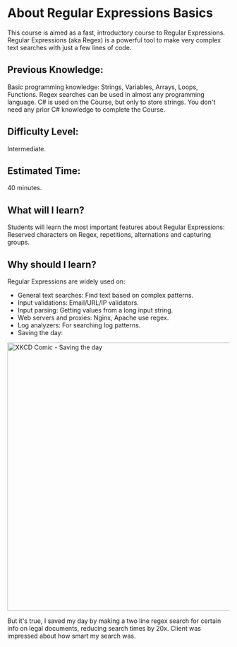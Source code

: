 # About Regular Expressions Basics
This course is aimed as a fast, introductory course to Regular Expressions.
Regular Expressions (aka Regex) is a powerful tool to make very complex text searches with just a few lines of code.
## Previous Knowledge:
Basic programming knowledge: Strings, Variables, Arrays, Loops, Functions.
Regex searches can be used in almost any programming language.
C# is used on the Course, but only to store strings.
You don't need any prior C# knowledge to complete the Course.
## Difficulty Level: 
Intermediate.
## Estimated Time:
40 minutes.
## What will I learn?
Students will learn the most important features about Regular Expressions:
 Reserved characters on Regex, repetitions, alternations and capturing groups.
## Why should I learn?
Regular Expressions are widely used on:
-  General text searches: Find text based on complex patterns.
-  Input validations: Email/URL/IP validators.
-  Input parsing: Getting values from a long input string.
-  Web servers and proxies: Nginx, Apache use regex.
-  Log analyzers: For searching log patterns.
-  Saving the day:
<img src="https://imgs.xkcd.com/comics/regular_expressions.png" alt="XKCD Comic - Saving the day" width="600" height="607" style="max-height: 607px;"/>

But it's true, I saved my day by making a two line regex search for certain info on legal documents, reducing search times by 20x. Client was impressed about how smart my search was.